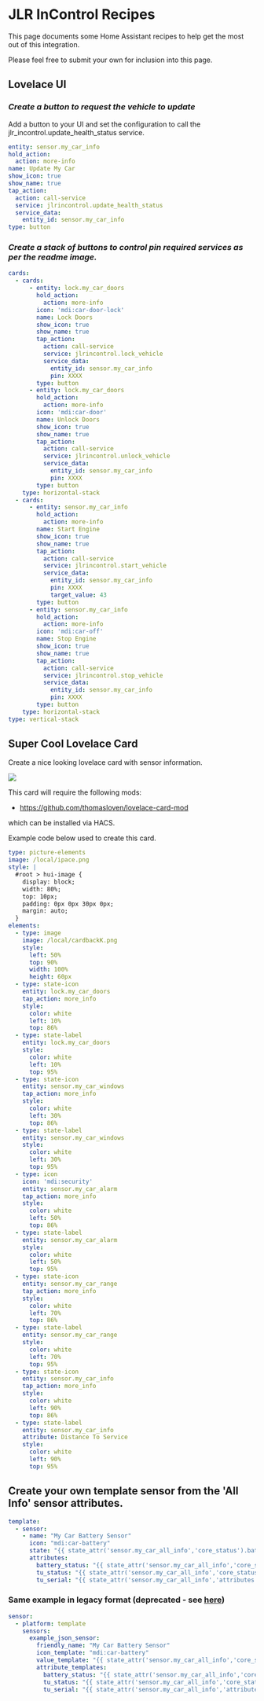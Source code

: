 # JLR InControl Recipes

This page documents some Home Assistant recipes to help get the most out of this integration.

Please feel free to submit your own for inclusion into this page.

## Lovelace UI

### **_Create a button to request the vehicle to update_**

Add a button to your UI and set the configuration to call the jlr_incontrol.update_health_status service.

```yaml
entity: sensor.my_car_info
hold_action:
  action: more-info
name: Update My Car
show_icon: true
show_name: true
tap_action:
  action: call-service
  service: jlrincontrol.update_health_status
  service_data:
    entity_id: sensor.my_car_info
type: button
```

### **_Create a stack of buttons to control pin required services as per the readme image._**

```yaml
cards:
  - cards:
      - entity: lock.my_car_doors
        hold_action:
          action: more-info
        icon: 'mdi:car-door-lock'
        name: Lock Doors
        show_icon: true
        show_name: true
        tap_action:
          action: call-service
          service: jlrincontrol.lock_vehicle
          service_data:
            entity_id: sensor.my_car_info
            pin: XXXX
        type: button
      - entity: lock.my_car_doors
        hold_action:
          action: more-info
        icon: 'mdi:car-door'
        name: Unlock Doors
        show_icon: true
        show_name: true
        tap_action:
          action: call-service
          service: jlrincontrol.unlock_vehicle
          service_data:
            entity_id: sensor.my_car_info
            pin: XXXX
        type: button
    type: horizontal-stack
  - cards:
      - entity: sensor.my_car_info
        hold_action:
          action: more-info
        name: Start Engine
        show_icon: true
        show_name: true
        tap_action:
          action: call-service
          service: jlrincontrol.start_vehicle
          service_data:
            entity_id: sensor.my_car_info
            pin: XXXX
            target_value: 43
        type: button
      - entity: sensor.my_car_info
        hold_action:
          action: more-info
        icon: 'mdi:car-off'
        name: Stop Engine
        show_icon: true
        show_name: true
        tap_action:
          action: call-service
          service: jlrincontrol.stop_vehicle
          service_data:
            entity_id: sensor.my_car_info
            pin: XXXX
        type: button
    type: horizontal-stack
type: vertical-stack
```

## Super Cool Lovelace Card

Create a nice looking lovelace card with sensor information.

![](https://raw.githubusercontent.com/msp1974/homeassistant-jlrincontrol/master/docs/lovelace-picture-card.png)

This card will require the following mods:

- https://github.com/thomasloven/lovelace-card-mod

which can be installed via HACS.

Example code below used to create this card.

```yaml
type: picture-elements
image: /local/ipace.png
style: |
  #root > hui-image {
    display: block;
    width: 80%;
    top: 10px;
    padding: 0px 0px 30px 0px;
    margin: auto;
  }
elements:
  - type: image
    image: /local/cardbackK.png
    style:
      left: 50%
      top: 90%
      width: 100%
      height: 60px
  - type: state-icon
    entity: lock.my_car_doors
    tap_action: more_info
    style:
      color: white
      left: 10%
      top: 86%
  - type: state-label
    entity: lock.my_car_doors
    style:
      color: white
      left: 10%
      top: 95%
  - type: state-icon
    entity: sensor.my_car_windows
    tap_action: more_info
    style:
      color: white
      left: 30%
      top: 86%
  - type: state-label
    entity: sensor.my_car_windows
    style:
      color: white
      left: 30%
      top: 95%
  - type: icon
    icon: 'mdi:security'
    entity: sensor.my_car_alarm
    tap_action: more_info
    style:
      color: white
      left: 50%
      top: 86%
  - type: state-label
    entity: sensor.my_car_alarm
    style:
      color: white
      left: 50%
      top: 95%
  - type: state-icon
    entity: sensor.my_car_range
    tap_action: more_info
    style:
      color: white
      left: 70%
      top: 86%
  - type: state-label
    entity: sensor.my_car_range
    style:
      color: white
      left: 70%
      top: 95%
  - type: state-icon
    entity: sensor.my_car_info
    tap_action: more_info
    style:
      color: white
      left: 90%
      top: 86%
  - type: state-label
    entity: sensor.my_car_info
    attribute: Distance To Service
    style:
      color: white
      left: 90%
      top: 95%
```

## Create your own template sensor from the 'All Info' sensor attributes.

```yaml
template:
  - sensor:
    - name: "My Car Battery Sensor"
      icon: "mdi:car-battery"
      state: "{{ state_attr('sensor.my_car_all_info','core_status').batteryVoltage }}"
      attributes:
        battery_status: "{{ state_attr('sensor.my_car_all_info','core_status').batteryStatus }}"
        tu_status: "{{ state_attr('sensor.my_car_all_info','core_status').tuStatusPower }}"
        tu_serial: "{{ state_attr('sensor.my_car_all_info','attributes').telematicsDevice.serialNumber }}"
```

### Same example in legacy format (deprecated - see [here](https://www.home-assistant.io/integrations/template/#legacy-sensor-configuration-format))

```yaml
sensor:
  - platform: template
    sensors:
      example_json_sensor:
        friendly_name: "My Car Battery Sensor"
        icon_template: "mdi:car-battery"
        value_template: "{{ state_attr('sensor.my_car_all_info','core_status').batteryVoltage }}"
        attribute_templates:
          battery_status: "{{ state_attr('sensor.my_car_all_info','core_status').batteryStatus }}"
          tu_status: "{{ state_attr('sensor.my_car_all_info','core_status').tuStatusPower }}"
          tu_serial: "{{ state_attr('sensor.my_car_all_info','attributes').telematicsDevice.serialNumber }}"
```

